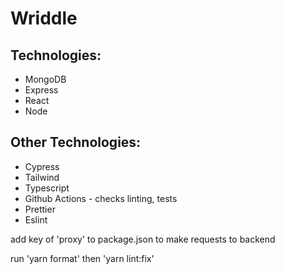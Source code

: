 # Wriddle


## Technologies:
- MongoDB
- Express
- React
- Node

## Other Technologies:
- Cypress
- Tailwind
- Typescript
- Github Actions - checks linting, tests
- Prettier
- Eslint

add key of 'proxy' to package.json to make requests to backend

run 'yarn format' then 'yarn lint:fix'